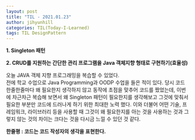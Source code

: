 ```yaml
---
layout: post
title: "TIL - 2021.01.23"
author: jihyunhill
categories: TIL(Today-I-Learned)
tags: TIL DesignPattern
---
```


__1. Singleton 패턴__

__2. CRUD를 지원하는 간단한 관리 프로그램을 Java 객체지향 형태로 구현하기(효율성)__

오늘 JAVA 객체 지향 프로그래밍을 복습할 수 있었다.   
전에 학교 수업으로 Java Programming과 OODP 수업을 들은 적이 있다. 당시 코드 한줄한줄마다 왜 필요한지 생각하지 않고 동작에 초점을 맞추어 코드를 짰었는데, 이번에 차근차근 복습해 보면서 왜 Singleton 패턴이 필요한지를 생각해보고 그것에 맞춰서 필요한 부분만 코드에 드러나게 하기 위한 최대한 노력 했다. 이와 더불어 어떤 기술, 프레임워크, 라이브러리 등을 사용할 때 그것이 왜 필요한지를 아는 것을 사용하는 것과 그렇지 않는 것의 차이는 크다는 것을 다시금 느낄 수 있던 것 같다.        

__한줄평 : 코드는 코드 작성자의 생각을 표현한다.__  
